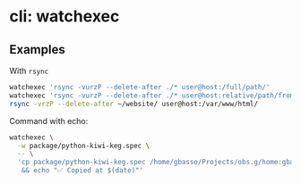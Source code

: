 # cli: watchexec

## Examples

With `rsync`

```sh
watchexec 'rsync -vurzP --delete-after ./* user@host:/full/path/'
watchexec 'rsync -vurzP --delete-after ./* user@host:relative/path/from/user/home'
rsync -vrzP --delete-after ~/website/ user@host:/var/www/html/
```

Command with echo:

```sh
watchexec \
  -w package/python-kiwi-keg.spec \
  -- \
  'cp package/python-kiwi-keg.spec /home/gbasso/Projects/obs.g/home:gbasso:branches:Cloud:Tools/python-kiwi-keg \
   && echo "✅ Copied at $(date)"'
```
